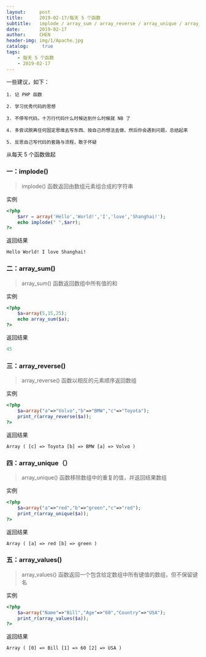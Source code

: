 ```yaml
---
layout:     post
title:      2019-02-17/每天 5 个函数
subtitle:   implode / array_sum / array_reverse / array_unique / array_values
date:       2019-02-17
author:     CHEN
header-img: img/1/Apache.jpg
catalog: 	 true
tags:
    - 每天 5 个函数
    - 2019-02-17
---
```

一些建议，如下：
```
1. 记 PHP 函数

2. 学习优秀代码的思想

3. 不停写代码，十万行代码什么时候达到什么时候就 NB 了

4. 多尝试脱离任何固定思维去写东西、按自己的想法去做、然后你会遇到问题，总结起来

5. 反思自己写代码的套路与流程，敢于怀疑
```
从每天 5 个函数做起

### 一：implode()
> implode() 函数返回由数组元素组合成的字符串

实例
```php
<?php
    $arr = array('Hello','World!','I','love','Shanghai!');
    echo implode(" ",$arr);
?>
```
返回结果
```
Hello World! I love Shanghai!
```
### 二：array_sum()
> array_sum() 函数返回数组中所有值的和

实例
```php
<?php
    $a=array(5,15,25);
    echo array_sum($a);
?>
```
返回结果
``` php
45
```

### 三：array_reverse()
> array_reverse() 函数以相反的元素顺序返回数组

实例
```php
<?php
    $a=array("a"=>"Volvo","b"=>"BMW","c"=>"Toyota");
    print_r(array_reverse($a));
?>
```
返回结果
```
Array ( [c] => Toyota [b] => BMW [a] => Volvo )
```

### 四：array_unique（）
> array_unique() 函数移除数组中的重复的值，并返回结果数组

实例
```php
<?php
    $a=array("a"=>"red","b"=>"green","c"=>"red");
    print_r(array_unique($a));
?>
```
返回结果
```
Array ( [a] => red [b] => green )
```
### 五：array_values()
> array_values() 函数返回一个包含给定数组中所有键值的数组，但不保留键名

实例
```php
<?php
    $a=array("Name"=>"Bill","Age"=>"60","Country"=>"USA");
    print_r(array_values($a));
?>
```
返回结果
```angular2html
Array ( [0] => Bill [1] => 60 [2] => USA )
```